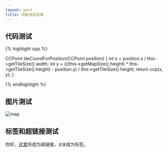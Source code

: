 ```yaml
---
layout: post
title: 功能测试文章
---
```

代码测试
-------

{% highlight cpp %}

CCPoint tileCoordForPosition(CCPoint position)
{ 
	int x = position.x / this->getTileSize().width; 
	int y = (((this->getMapSize().height) * this->getTileSize().height) - position.y) / this->getTileSize().height; 
	return ccp(x, y); 
}

{% endhighlight %}


图片测试
-------
![map]({{site:url}}/images/tiledmap.png)

标签和超链接测试
-------
你好，[这里](http://www.dagouge.com)将成为超链接，`这里`成为标签。

